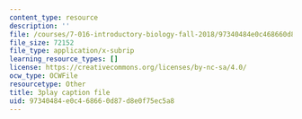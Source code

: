 ```yaml
---
content_type: resource
description: ''
file: /courses/7-016-introductory-biology-fall-2018/97340484e0c468660d87d8e0f75ec5a8_E8BihX2hGss.srt
file_size: 72152
file_type: application/x-subrip
learning_resource_types: []
license: https://creativecommons.org/licenses/by-nc-sa/4.0/
ocw_type: OCWFile
resourcetype: Other
title: 3play caption file
uid: 97340484-e0c4-6866-0d87-d8e0f75ec5a8
---
```

